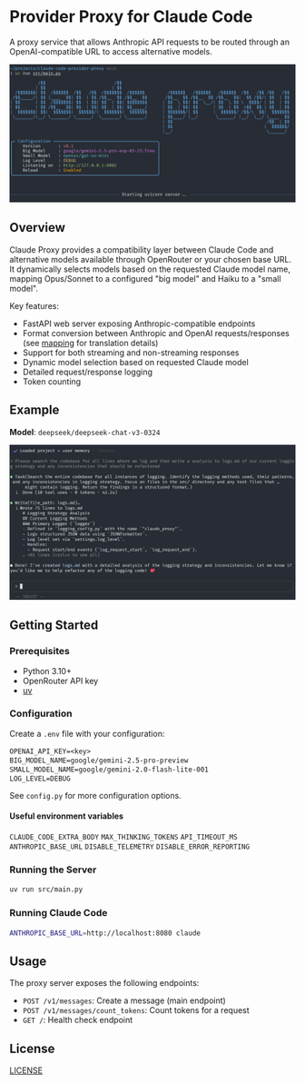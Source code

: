 # Provider Proxy for Claude Code

A proxy service that allows Anthropic API requests to be routed through an OpenAI-compatible URL to access alternative models.

![Claude Proxy Logo](docs/cover.png)

## Overview

Claude Proxy provides a compatibility layer between Claude Code and alternative models available through OpenRouter or your chosen base URL. It dynamically selects models based on the requested Claude model name, mapping Opus/Sonnet to a configured "big model" and Haiku to a "small model".

Key features:

- FastAPI web server exposing Anthropic-compatible endpoints
- Format conversion between Anthropic and OpenAI requests/responses
  (see [mapping](docs/mapping.md) for translation details)
- Support for both streaming and non-streaming responses
- Dynamic model selection based on requested Claude model
- Detailed request/response logging
- Token counting

## Example

**Model**: `deepseek/deepseek-chat-v3-0324`

![Claude Proxy Example](docs/example.png)

## Getting Started

### Prerequisites

- Python 3.10+
- OpenRouter API key
- [uv](https://github.com/astral-sh/uv)

### Configuration

Create a `.env` file with your configuration:

```env
OPENAI_API_KEY=<key>
BIG_MODEL_NAME=google/gemini-2.5-pro-preview
SMALL_MODEL_NAME=google/gemini-2.0-flash-lite-001
LOG_LEVEL=DEBUG
```

See `config.py` for more configuration options.

#### Useful environment variables

`CLAUDE_CODE_EXTRA_BODY`
`MAX_THINKING_TOKENS`
`API_TIMEOUT_MS`
`ANTHROPIC_BASE_URL`
`DISABLE_TELEMETRY`
`DISABLE_ERROR_REPORTING`

### Running the Server

```bash
uv run src/main.py
```

### Running Claude Code

```bash
ANTHROPIC_BASE_URL=http://localhost:8080 claude
```

## Usage

The proxy server exposes the following endpoints:

- `POST /v1/messages`: Create a message (main endpoint)
- `POST /v1/messages/count_tokens`: Count tokens for a request
- `GET /`: Health check endpoint

## License

[LICENSE](./LICENSE)

